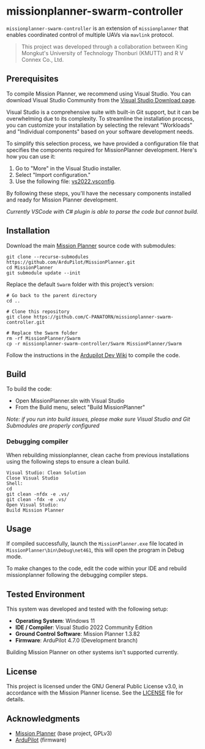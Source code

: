 # missionplanner-swarm-controller
`missionplanner-swarm-controller` is an extension of `missionplanner` that enables coordinated control of multiple UAVs via `mavlink` protocol.  

>This project was developed through a collaboration between King Mongkut's University of Technology Thonburi (KMUTT) and R V Connex Co., Ltd.

## Prerequisites 
To compile Mission Planner, we recommend using Visual Studio. You can download Visual Studio Community from the [Visual Studio Download page](https://visualstudio.microsoft.com/downloads/ "Visual Studio Download page").

Visual Studio is a comprehensive suite with built-in Git support, but it can be overwhelming due to its complexity. To streamline the installation process, you can customize your installation by selecting the relevant "Workloads" and "Individual components" based on your software development needs.

To simplify this selection process, we have provided a configuration file that specifies the components required for MissionPlanner development. Here's how you can use it:

1. Go to "More" in the Visual Studio installer.
2. Select "Import configuration."
3. Use the following file: [vs2022.vsconfig](https://raw.githubusercontent.com/ArduPilot/MissionPlanner/master/vs2022.vsconfig "vs2022.vsconfig").

By following these steps, you'll have the necessary components installed and ready for Mission Planner development.

*Currently VSCode with C# plugin is able to parse the code but cannot build.*

## Installation
Download the main [Mission Planner](https://github.com/ArduPilot/MissionPlanner) source code with submodules:
```
git clone --recurse-submodules https://github.com/ArduPilot/MissionPlanner.git
cd MissionPlanner
git submodule update --init
```

Replace the default `Swarm` folder with this project’s version:
```
# Go back to the parent directory
cd ..

# Clone this repository
git clone https://github.com/C-PANATORN/missionplanner-swarm-controller.git

# Replace the Swarm folder
rm -rf MissionPlanner/Swarm
cp -r missionplanner-swarm-controller/Swarm MissionPlanner/Swarm
```

Follow the instructions in the [Ardupilot Dev Wiki](https://ardupilot.org/dev/docs/building-mission-planner.html#building-mission-planner) to compile the code.

## Build
To build the code:

- Open MissionPlanner.sln with Visual Studio
- From the Build menu, select "Build MissionPlanner"

*Note: if you run into build issues, please make sure Visual Studio and Git Submodules are properly configured*

### Debugging compiler 
When rebuilding missionplanner, clean cache from previous installations using the following steps to ensure a clean build.

```
Visual Studio: Clean Solution  
Close Visual Studio  
Shell:  
cd  
git clean -nfdx -e .vs/  
git clean -fdx -e .vs/  
Open Visual Studio:  
Build Mission Planner
```

## Usage
If compiled successfully, launch the `MissionPlanner.exe` file located in `MissionPlanner\bin\Debug\net461`, this will open the program in Debug mode. 

To make changes to the code, edit the code within your IDE and rebuild missionplanner following the debugging compiler steps.

## Tested Environment
This system was developed and tested with the following setup:

- **Operating System**: Windows 11  
- **IDE / Compiler**: Visual Studio 2022 Community Edition  
- **Ground Control Software**: Mission Planner 1.3.82  
- **Firmware**: ArduPilot 4.7.0 (Development branch)  

Building Mission Planner on other systems isn't supported currently.

## License
This project is licensed under the GNU General Public License v3.0, in accordance with the Mission Planner license.
See the [LICENSE](LICENSE) file for details.

## Acknowledgments
- [Mission Planner](https://github.com/ArduPilot/MissionPlanner) (base project, GPLv3)  
- [ArduPilot](https://github.com/ArduPilot/ardupilot) (firmware)  